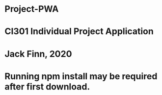 # Project-PWA
# CI301 Individual Project Application
# Jack Finn, 2020
# Running npm install may be required after first download.
